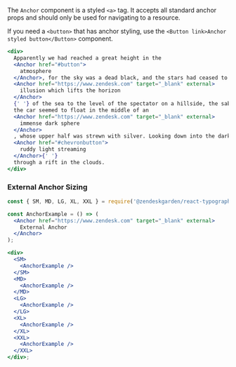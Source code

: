 The `Anchor` component is a styled `<a>` tag. It accepts all standard anchor props and should
only be used for navigating to a resource.

If you need a `<button>` that has anchor styling, use the
`<Button link>Anchor styled button</Button>` component.

<!-- markdownlint-disable -->
<!-- prettier-ignore -->
```jsx
<div>
  Apparently we had reached a great height in the
  <Anchor href="#button">
    atmosphere
  </Anchor>, for the sky was a dead black, and the stars had ceased to twinkle. By the same
  <Anchor href="https://www.zendesk.com" target="_blank" external>
    illusion which lifts the horizon
  </Anchor>
  {' '} of the sea to the level of the spectator on a hillside, the sable cloud beneath was dished out, and
  the car seemed to float in the middle of an
  <Anchor href="https://www.zendesk.com" target="_blank" external>
    immense dark sphere
  </Anchor>
  , whose upper half was strewn with silver. Looking down into the dark gulf below, I could see a
  <Anchor href="#chevronbutton">
    ruddy light streaming
  </Anchor>{' '}
  through a rift in the clouds.
</div>
```

### External Anchor Sizing

```jsx
const { SM, MD, LG, XL, XXL } = require('@zendeskgarden/react-typography');

const AnchorExample = () => (
  <Anchor href="https://www.zendesk.com" target="_blank" external>
    External Anchor
  </Anchor>
);

<div>
  <SM>
    <AnchorExample />
  </SM>
  <MD>
    <AnchorExample />
  </MD>
  <LG>
    <AnchorExample />
  </LG>
  <XL>
    <AnchorExample />
  </XL>
  <XXL>
    <AnchorExample />
  </XXL>
</div>;
```

<!-- markdownlint-enable -->
